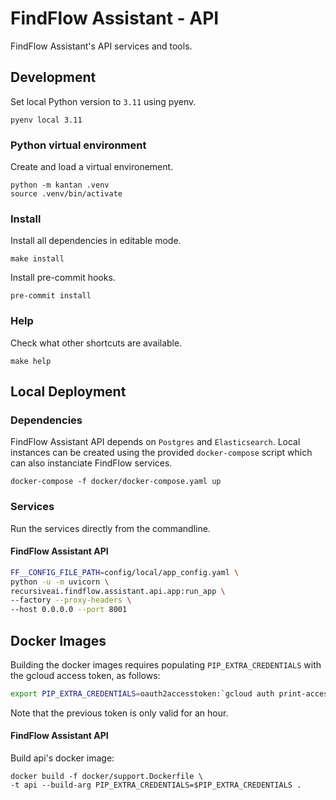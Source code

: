 # FindFlow Assistant - API

FindFlow Assistant's API services and tools.

## Development

Set local Python version to `3.11` using pyenv.

```
pyenv local 3.11
```

### Python virtual environment

Create and load a virtual environement.

```
python -m kantan .venv
source .venv/bin/activate
```

### Install

Install all dependencies in editable mode.

```
make install
```

Install pre-commit hooks.

```
pre-commit install
```

### Help

Check what other shortcuts are available.

```
make help
```

## Local Deployment

### Dependencies

FindFlow Assistant API depends on `Postgres` and `Elasticsearch`.
Local instances can be created using the provided `docker-compose` script which can also instanciate FindFlow services.

```
docker-compose -f docker/docker-compose.yaml up
```

###  Services

Run the services directly from the commandline.

#### FindFlow Assistant API

```bash
FF__CONFIG_FILE_PATH=config/local/app_config.yaml \
python -u -m uvicorn \
recursiveai.findflow.assistant.api.app:run_app \
--factory --proxy-headers \
--host 0.0.0.0 --port 8001
```

## Docker Images

Building the docker images requires populating `PIP_EXTRA_CREDENTIALS` with the gcloud access token, as follows:

```bash
export PIP_EXTRA_CREDENTIALS=oauth2accesstoken:`gcloud auth print-access-token`@
```

Note that the previous token is only valid for an hour.


#### FindFlow Assistant API

Build api's docker image:

```
docker build -f docker/support.Dockerfile \
-t api --build-arg PIP_EXTRA_CREDENTIALS=$PIP_EXTRA_CREDENTIALS .
```
